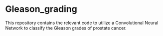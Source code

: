 # Gleason_grading

This repository contains the relevant code to utilize a Convolutional Neural Network to classify the Gleason grades of prostate cancer. 

